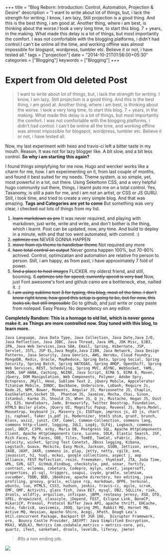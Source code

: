 +++
title = "Blog Reborn: Introduction: Control, Automation, Projection & Desire"
description = "I want to write about lot of things, but, i lack the strength for writing. I know, I am lazy, Still projection is a good thing. And this is the best thing, i am good at. Another thing, where i am best, is thinking about the worse.I took a very long time, to start this blog. 7 + years, in the making. What made this delay is a lot of things, but most importantly the comfort. I was not comfortable with the blogging platforms, i didn't had control.I can't be online all the time, and working offline was almost impossible for blogspot, wordpress, tumbler etc. Believe it or not, i have tested all."
tags = ["projection"]
date = "2014-10-21T01:56:00+05:30"
categories = ["Blogging"]
keywords = ["Blogging"]
+++
# Expert from Old deleted Post
>I want to write about lot of things, but, i lack the strength for writing. I know, I am lazy, Still projection is a good thing. And this is the best thing, i am good at. Another thing, where i am best, is thinking about the worse.  I took a very long time, to start this blog. 7 + years, in the making. What made this delay is a lot of things, but most importantly the comfort. I was not comfortable with the blogging platforms, i didn't had control. I can't be online all the time, and working offline was almost impossible for blogspot, wordpress, tumbler etc. Believe it or not, i have tested all.

Now, my last experiment with hexo and travis-ci left a bitter taste in my mouth. Reason, It was not for lazy blogger like. A bit slow, and a bit less control.
**So why i am starting this again?**

I found things simplyfying for me now.
Hugo and wercker works like a charm for me, how. I am experimenting on it, from last couple of months, and found it best suited for my needs. 
Theme system, is so simple, yet, most powerful in a lot, out there.
Using Sekeltonn CSS, and a very helpful hugo community out there, things, i learnt puts me on a total control.
Yes, Taxanomy, is still a pain for me, and i am not an artist, or CSS or JS GURU. Still, i took time, and tried to create a very simple blog. And that was amazing.
**Tags and Categories are yet to come**
But something was very clear, i checked out lots of things from my list.

1. ~~learn markdown as pro~~ It was never required, and playing with markdown, just write, write and write, and don't bother is the thing, which i learnt. Post can be updated, now, any time. And build to deploy in a minute, with  and that too went automated, with commit. :)
2. ~~optimize css~~ NEVER GONNA HAPPEN 
3. ~~move from ejs theme to handlebar theme~~ Not required any more
4. ~~have total control on output~~ Never gonna happen 100%, but 70-80% achived. Control, optimizatian and automation are relative fro person to person. Still, i am happy, as from past, i have approximately 7 fold of power.
5. ~~find a place to host images~~ FLICKER. my olderst friend, and still, booming.
6.~~optimize site for speed, currently speed is very bad~~ Now, just Font awesome's font and github camo are a bottleneck, else, nailied it. :) 
7. ~~I am using sublime text 3 for typing, this blog, most of the time. I don't know right know, how good this setup is going to be, but for now, this looks ok, but still impossible~~ Go to github, and just write or copy paste from notepad. Easy Peasy. No dependency on any editor.

**Completely Random: This is a homage to old list, which is never gonna make it. as Things are more controlled now. Stay tuned with this blog, to learn more.**
```
Java Language, Java Data Type, Java Collection, Java Date,Java I/O, Java Reflection, Java JDBC, Java Thread, Java XML, JDK Misc, EJB3, JPA, Java Web Services,Java SOA, Email, Spring, Hibernate, JSP, Servlet, JSTL, JSP EL,Java RegEx,Java I18N, Java Network, Java Design Patterns, Java Security, Java Genrics, AWS, Heroku, Cloud Foundry, MongoDB, Redis, Oracle, MapReduce, Spring Data, Spring Social, Spring Security, Spring Batch, Spring HATEOAS, Spring AMQP, OpenShift, Spring Web Services, REST, Scheduling, Spring MVC, ASYNC, WebSocket, YAML, JSON, SAP HANA, Caching, NGINX, Java Script, ECMA 5, ECMA 6, Maven, jQuery, DOM Manipulation, Web Components, Polymer, Adobe Spry, Octopress, JKyll, Hexo, Sublime Text 2, jQuery Mobile, Appcelerator Titanium Mobile, IONOC, Backbone, Underscore, LoDash, Require Js, Node.JS, NPM, Bower, Moments, Angular JS, Marioonette JS, Chaplin, ExoSkeletion,Socket IO,  Phantom JS, Jasmine, Mocha, Chai, Sinon, Istanbul, Karma JS, Should JS, When JS, Q js, Mustache, Hogan JS, Dust JS, EJS, Handlebars, Jade, Browserify, Twitter Boostrap, Foundation, HTML5 Boiler plate, jQuery UI, Magnific Popup, Reveeal JS, Nyro.Model, Mousetrap, keyboard js, Masonry js, ISOTope, impress js, d3 js, chart js, raphael, faker js,pdf js, Modernizer, html5 shim, grunt, brunch, Klass, axis2, junit, CXF, Camel, Common-Colleection, commons lang, commons http-client, logging, JULI, Log4j, SLF4j, Logback, commons pool, DBCP, C3P0, erby, Maria DB, Postgress SQL, Apache HttpComponents Client, Apache HttpComponents Core, Lucene, SOLR, Elastic Search, JSF, Rich Faces, My Faces, ODE, Tiles, TomEE, TomCat, vFabric, JBoss, velocity, wicket, Spring Test Conetxt, JBoss logging, Kibana, Logstach, Guava, Mockito, Easy Mock, Jackson, GSON, Jettison, xerces, JAXB, JAXP, JAXR, commons io, play, jetty, netty, cgilb, asm, javassist, h2, hsql, mckoi, google collections, aspect j, aop alliance, FEST Reflection, resin, freemaker, thymleaf, JTA, Joda Time, UML, SVN, GIT, GitHub,Findbug, checkstyle, pmd, sonar, fortify, contrast, eclemma, cobetura, Codepro, mylyn, xtext, jaspersoft, properties, pl-sql, triggers, soapui, ivyde, gradle, selenium, cucumber, TDDD, BDD, jBeehive, apache directory, hex editing, java profiling, groovy, grails, eclipse rcp, markdown, OPPE, terminal, ubuntu, lua, HTML5, CSS3, hudson, jenkis, travis-ci, agile, scrum, EMF, GMF, Activiti, glass fish, Java EE7, mysql, DB2, SQLLite, riak, drools, wildfly, arquilian, infispan, jBPM, resteasy jeresy, XSD, DTD, SPEL, dropwizard, classcyle, jDepend, FEST, Eclipse Link, BoneCP, HikariCP, Proxool, Protocol Buffer Java API, apache thrift, EHCache, mule, fabric8, sevicemix, JOOQ, Spring JMS, Rabbit MQ, Hornet MQ, Active MQ, Hessian, Apache Shiro, Acegi, XPath, Dough Lea's Util.concurrent Package, Backport Of JSR 166,  Disruptor Framework, oro,  Bouncy Castle Provider, JASYPT: Java Simplified Encryption,  MX4J, WSDL4J, Metrics Com.codahale.metrics » metrics-core, poi, quartz, iText, sankeYaml, drools, leveldb, liferay, jmeter
```

>#Its a non ending job.
<img src="https://octodex.github.com/images/nyantocat.gif" align="left" />

